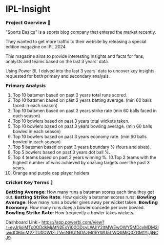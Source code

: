 # IPL-Insight

𝗣𝗿𝗼𝗷𝗲𝗰𝘁 𝗢𝘃𝗲𝗿𝘃𝗶𝗲𝘄 📢

"Sports Basics" is a sports blog company that entered the market recently. 

They wanted to get more traffic to their website by releasing a special edition magazine on IPL 2024. 

This magazine aims to provide interesting insights and facts for fans, analysts and teams based on the last 3 years' data.

Using Power BI, I delved into the last 3 years' data to uncover key insights requested for both primary and secondary analysis.


𝗣𝗿𝗶𝗺𝗮𝗿𝘆 𝗔𝗻𝗮𝗹𝘆𝘀𝗶𝘀

1. Top 10 batsmen based on past 3 years total runs scored.
2. Top 10 batsmen based on past 3 years batting average. (min 60 balls faced in
each season)
3. Top 10 batsmen based on past 3 years strike rate (min 60 balls faced in each
season)
4. Top 10 bowlers based on past 3 years total wickets taken.
5. Top 10 bowlers based on past 3 years bowling average. (min 60 balls bowled in
each season)
6. Top 10 bowlers based on past 3 years economy rate. (min 60 balls bowled in
each season)
7. Top 5 batsmen based on past 3 years boundary % (fours and sixes).
8. Top 5 bowlers based on past 3 years dot ball %.
9. Top 4 teams based on past 3 years winning %.
10.Top 2 teams with the highest number of wins achieved by chasing targets over
the past 3 years.
11. Orange and purple cap player holders


𝗖𝗿𝗶𝗰𝗸𝗲𝘁 𝗞𝗲𝘆 𝗧𝗲𝗿𝗺𝘀 🏏 

𝗕𝗮𝘁𝘁𝗶𝗻𝗴 𝗔𝘃𝗲𝗿𝗮𝗴𝗲: How many runs a batsman scores each time they got out.
𝗕𝗮𝘁𝘁𝗶𝗻𝗴 𝗦𝘁𝗿𝗶𝗸𝗲 𝗥𝗮𝘁𝗲: How quickly a batsman scores runs.
𝗕𝗼𝘄𝗹𝗶𝗻𝗴 𝗔𝘃𝗲𝗿𝗮𝗴𝗲: How many runs a bowler gives away per wicket taken.
𝗕𝗼𝘄𝗹𝗶𝗻𝗴 𝗘𝗰𝗼𝗻𝗼𝗺𝘆: How many runs does a bowler concede per over bowled.
𝗕𝗼𝘄𝗹𝗶𝗻𝗴 𝗦𝘁𝗿𝗶𝗸𝗲 𝗥𝗮𝘁𝗲: How frequently a bowler takes wickets.

Dashboard Link:- https://app.powerbi.com/view?r=eyJrIjoiMTc0ODdkMjAtN2ExYi00ODcyLWJlY2ItMWEwOWY5MDcyMDM2IiwidCI6ImM2ZTU0OWIzLTVmNDUtNDAzMi1hYWU5LWQ0MjQ0ZGM1YjJjNCJ9
